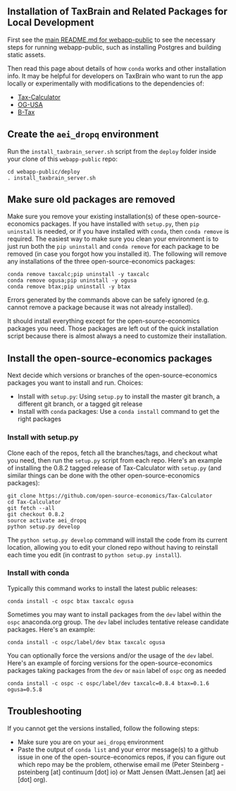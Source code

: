 ## Installation of TaxBrain and Related Packages for Local Development

First see the [main README.md for webapp-public](https://github.com/OpenSourcePolicyCenter/webapp-public/blob/master/README.md) to see the necessary steps for running webapp-public, such as installing Postgres and building static assets.

Then read this page about details of how `conda` works and other installation info.  It may be helpful for developers on TaxBrain who want to run the app locally or experimentally with modifications to the dependencies of:
 * [Tax-Calculator](https://github.com/open-source-economics/Tax-Calculator)
 * [OG-USA](https://github.com/open-source-economics/OG-USA)
 * [B-Tax](https://github.com/open-source-economics/B-Tax)

## Create the `aei_dropq` environment

Run the `install_taxbrain_server.sh` script from the `deploy` folder inside your clone of this `webapp-public` repo:


```
cd webapp-public/deploy
. install_taxbrain_server.sh
```

## Make sure old packages are removed

Make sure you remove your existing installation(s) of these open-source-economics packages.  If you have installed with `setup.py`, then `pip uninstall` is needed, or if you have installed with `conda`, then `conda remove` is required.  The easiest way to make sure you clean your environment is to just run both the `pip uninstall` and `conda remove` for each package to be removed (in case you forgot how you installed it).  The following will remove any installations of the three open-source-economics packages:

```
conda remove taxcalc;pip uninstall -y taxcalc
conda remove ogusa;pip uninstall -y ogusa
conda remove btax;pip uninstall -y btax
```
Errors generated by the commands above can be safely ignored (e.g. cannot remove a package because it was not already installed).

It should install everything except for the open-source-economics packages you need.  Those packages are left out of the quick installation script because there is almost always a need to customize their installation.

## Install the open-source-economics packages

Next decide which versions or branches of the open-source-economics packages you want to install and run.  Choices:

 * Install with `setup.py`: Using `setup.py` to install the master git branch, a different git branch, or a tagged git release
 * Install with `conda` packages: Use a `conda install` command to get the right packages

### Install with setup.py

Clone each of the repos, fetch all the branches/tags, and checkout what you need, then run the `setup.py` script from each repo. Here's an example of installing the 0.8.2 tagged release of Tax-Calculator with `setup.py` (and similar things can be done with the other open-source-economics packages):

```
git clone https://github.com/open-source-economics/Tax-Calculator
cd Tax-Calculator
git fetch --all
git checkout 0.8.2
source activate aei_dropq
python setup.py develop
```
The `python setup.py develop` command will install the code from its current location, allowing you to edit your cloned repo without having to reinstall each time you edit (in contrast to `python setup.py install`).

### Install with conda

Typically this command works to install the latest public releases:

```
conda install -c ospc btax taxcalc ogusa
```

Sometimes you may want to install packages from the `dev` label within the `ospc` anaconda.org group.  The `dev` label includes tentative release candidate packages.  Here's an example:

```
conda install -c ospc/label/dev btax taxcalc ogusa
```

You can optionally force the versions and/or the usage of the `dev` label.  Here's an example of forcing versions for the open-source-economics packages taking packages from the `dev` or `main` label of `ospc` org as needed

```
conda install -c ospc -c ospc/label/dev taxcalc=0.8.4 btax=0.1.6 ogusa=0.5.8
```

## Troubleshooting

If you cannot get the versions installed, follow the following steps:

 * Make sure you are on your `aei_dropq` environment
 * Paste the output of `conda list` and your error message(s) to a github issue in one of the open-source-economics repos, if you can figure out which repo may be the problem, otherwise email me (Peter Steinberg - psteinberg [at] continuum [dot] io) or Matt Jensen (Matt.Jensen [at] aei [dot] org).